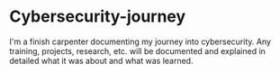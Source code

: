 # Cybersecurity-journey
I'm a finish carpenter documenting my journey into cybersecurity. Any training, projects, research, etc. will be documented and explained in detailed what it was about and what was learned.
